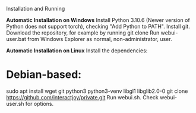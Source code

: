 Installation and Running

**Automatic Installation on Windows**
Install Python 3.10.6 (Newer version of Python does not support torch), checking "Add Python to PATH".
Install git.
Download the repository, for example by running git clone
Run webui-user.bat from Windows Explorer as normal, non-administrator, user.

**Automatic Installation on Linux**
Install the dependencies:
# Debian-based:
sudo apt install wget git python3 python3-venv libgl1 libglib2.0-0
git clone https://github.com/interactjoy/private.git
Run webui.sh.
Check webui-user.sh for options.
